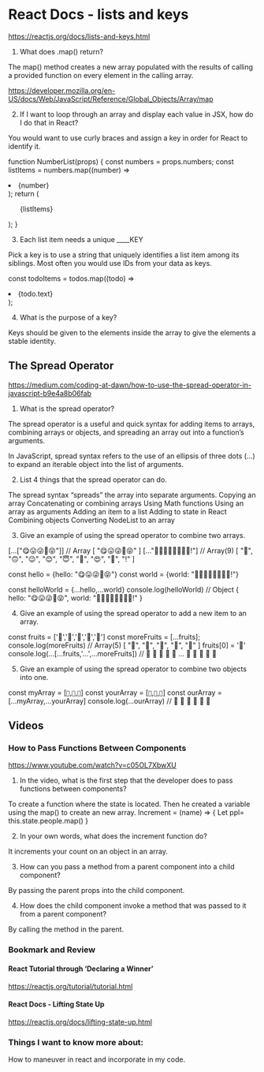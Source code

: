 # React Docs - lists and keys
https://reactjs.org/docs/lists-and-keys.html


1.	What does .map() return?

The map() method creates a new array populated with the results of calling a provided function on every element in the calling array.

https://developer.mozilla.org/en-US/docs/Web/JavaScript/Reference/Global_Objects/Array/map

2.	If I want to loop through an array and display each value in JSX, how do I do that in React?

You would want to use curly braces and assign a key in order for React to identify it.

function NumberList(props) {
  const numbers = props.numbers;
  const listItems = numbers.map((number) =>
    <li key={number.toString()}>      {number}
    </li>
  );
  return (
    <ul>{listItems}</ul>
  );
}

3.	Each list item needs a unique ____KEY

Pick a key is to use a string that uniquely identifies a list item among its siblings. Most often you would use IDs from your data as keys.

const todoItems = todos.map((todo) =>
  <li key={todo.id}>
    {todo.text}
  </li>
);

4.	What is the purpose of a key?

Keys should be given to the elements inside the array to give the elements a stable identity.

## The Spread Operator
https://medium.com/coding-at-dawn/how-to-use-the-spread-operator-in-javascript-b9e4a8b06fab

1.	What is the spread operator?

The spread operator is a useful and quick syntax for adding items to arrays, combining arrays or objects, and spreading an array out into a function’s arguments.

In JavaScript, spread syntax refers to the use of an ellipsis of three dots (…) to expand an iterable object into the list of arguments.

2.	List 4 things that the spread operator can do.

The spread syntax “spreads” the array into separate arguments.
Copying an array
Concatenating or combining arrays
Using Math functions
Using an array as arguments
Adding an item to a list
Adding to state in React
Combining objects
Converting NodeList to an array

3.	Give an example of using the spread operator to combine two arrays.

[...["😋😛😜🤪😝"]] // Array [ "😋😛😜🤪😝" ]
[..."🙂🙃😉😊😇🥰😍🤩!"] // Array(9) [ "🙂", "🙃", "😉", "😊", "😇", "🥰", "😍", "🤩", "!" ]

const hello = {hello: "😋😛😜🤪😝"}
const world = {world: "🙂🙃😉😊😇🥰😍🤩!"}

const helloWorld = {...hello,...world}
console.log(helloWorld) // Object { hello: "😋😛😜🤪😝", world: "🙂🙃😉😊😇🥰😍🤩!" }

4.	Give an example of using the spread operator to add a new item to an array.

const fruits = ['🍏','🍊','🍌','🍉','🍍']
const moreFruits = [...fruits];
console.log(moreFruits) // Array(5) [ "🍏", "🍊", "🍌", "🍉", "🍍" ]
fruits[0] = '🍑'
console.log(...[...fruits,'...',...moreFruits]) //  🍑 🍊 🍌 🍉 🍍 ... 🍏 🍊 🍌 🍉 🍍

5.	Give an example of using the spread operator to combine two objects into one.

const myArray = [`🤪`,`🐻`,`🎌`]
const yourArray = [`🙂`,`🤗`,`🤩`]
const ourArray = [...myArray,...yourArray]
console.log(...ourArray) // 🤪 🐻 🎌 🙂 🤗 🤩


## Videos

### How to Pass Functions Between Components
https://www.youtube.com/watch?v=c05OL7XbwXU


1.	In the video, what is the first step that the developer does to pass functions between components?

To create a function where the state is located. Then he created a variable using the map() to create an new array.
Increment = (name) => {
Let ppl= this.state.people.map()
}

2.	In your own words, what does the increment function do?

It increments your count on an object in an array.

3.	How can you pass a method from a parent component into a child component?

By passing the parent props into the child component.

4.	How does the child component invoke a method that was passed to it from a parent component?

By calling the method in the parent.


### Bookmark and Review

#### React Tutorial through ‘Declaring a Winner’
https://reactjs.org/tutorial/tutorial.html


#### React Docs - Lifting State Up
https://reactjs.org/docs/lifting-state-up.html


### Things I want to know more about:

How to maneuver in react and incorporate in my code.



